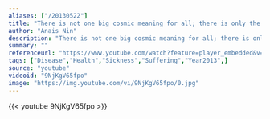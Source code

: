 ```yaml
---
aliases: ["/20130522"]
title: "There is not one big cosmic meaning for all; there is only the meaning we each give to our life, an individual meaning, an individual plot, like an individual novel, a book for each person."
author: "Anais Nin"
description: "There is not one big cosmic meaning for all; there is only the meaning we each give to our life, an individual meaning, an individual plot, like an individual novel, a book for each person. - Anais Nin quotes from GetInspired365.com"
summary: ""
referenceurl: "https://www.youtube.com/watch?feature=player_embedded&v=9NjKgV65fpo"
tags: ["Disease","Health","Sickness","Suffering","Year2013",]
source: "youtube"
videoid: "9NjKgV65fpo"
image: "https://img.youtube.com/vi/9NjKgV65fpo/0.jpg"
---
```


{{< youtube 9NjKgV65fpo >}}
